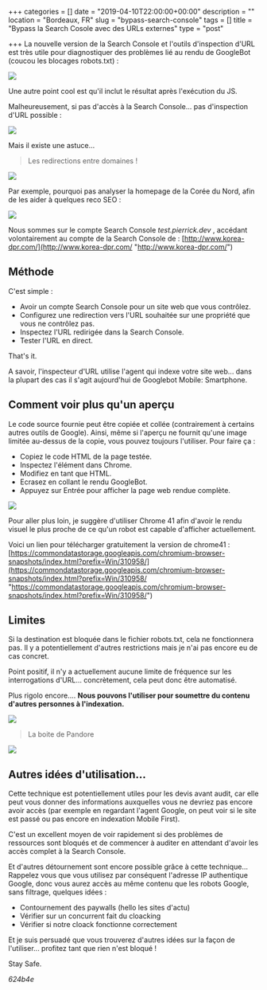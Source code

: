 +++
categories = []
date = "2019-04-10T22:00:00+00:00"
description = ""
location = "Bordeaux, FR"
slug = "bypass-search-console"
tags = []
title = "Bypass la Search Cosole avec des URLs externes"
type = "post"

+++
La nouvelle version de la Search Console et l'outils d'inspection d'URL est très utile pour diagnostiquer des problèmes lié au rendu de GoogleBot (coucou les blocages robots.txt) :

![](/uploads/inspectionURL.PNG)

Une autre point cool est qu'il inclut le résultat après l'exécution du JS.

Malheureusement, si pas d'accès à la Search Console... pas d'inspection d'URL possible :

![](/uploads/nope.PNG)

Mais il existe une astuce...

> Les redirections entre domaines !

![](/uploads/god.jpeg)

Par exemple, pourquoi pas analyser la homepage de la Corée du Nord, afin de les aider à quelques reco SEO :

![](/uploads/north-korea.PNG)

Nous sommes sur le compte Search Console _test.pierrick.dev_ , accédant volontairement au compte de la Search Console de : [http://www.korea-dpr.com/](http://www.korea-dpr.com/ "http://www.korea-dpr.com/")

## Méthode

C'est simple :

* Avoir un compte Search Console pour un site web que vous contrôlez.
* Configurez une redirection vers l'URL souhaitée sur une propriété que vous ne contrôlez pas.
* Inspectez l'URL redirigée dans la Search Console.
* Tester l'URL en direct.

That's it.

A savoir, l'inspecteur d'URL utilise l'agent qui indexe votre site web... dans la plupart des cas il s'agit aujourd'hui de Googlebot Mobile: Smartphone.

## Comment voir plus qu'un aperçu

Le code source fournie peut être copiée et collée (contrairement à certains autres outils de Google). Ainsi, même si l'aperçu ne fournit qu'une image limitée au-dessus de la copie, vous pouvez toujours l'utiliser. Pour faire ça :

* Copiez le code HTML de la page testée.
* Inspectez l'élément dans Chrome.
* Modifiez en tant que HTML.
* Ecrasez en collant le rendu GoogleBot.
* Appuyez sur Entrée pour afficher la page web rendue complète.

![](/uploads/Inspecteur.PNG)

Pour aller plus loin, je suggère d'utiliser Chrome 41 afin d'avoir le rendu visuel le plus proche de ce qu'un robot est capable d'afficher actuellement.

Voici un lien pour télécharger gratuitement la version de chrome41 : [https://commondatastorage.googleapis.com/chromium-browser-snapshots/index.html?prefix=Win/310958/](https://commondatastorage.googleapis.com/chromium-browser-snapshots/index.html?prefix=Win/310958/ "https://commondatastorage.googleapis.com/chromium-browser-snapshots/index.html?prefix=Win/310958/")

## Limites

Si la destination est bloquée dans le fichier robots.txt, cela ne fonctionnera pas. Il y a potentiellement d'autres restrictions mais je n'ai pas encore eu de cas concret.

Point positif, il n'y a actuellement aucune limite de fréquence sur les interrogations d'URL... concrètement, cela peut donc être automatisé.

Plus rigolo encore.... **Nous pouvons l'utiliser pour soumettre du contenu d'autres personnes à l'indexation.**

![](/uploads/Indexation.PNG)

> La boite de Pandore

![](/uploads/fight.PNG)

## Autres idées d'utilisation...

Cette technique est potentiellement utiles pour les devis avant audit, car elle peut vous donner des informations auxquelles vous ne devriez pas encore avoir accès (par exemple en regardant l'agent Google, on peut voir si le site est passé ou pas encore en indexation Mobile First).

C'est un excellent moyen de voir rapidement si des problèmes de ressources sont bloqués et de commencer à auditer en attendant d'avoir les accès complet à la Search Console.

Et d'autres détournement sont encore possible grâce à cette technique... Rappelez vous que vous utilisez par conséquent l'adresse IP authentique Google, donc vous aurez accès au même contenu que les robots Google, sans filtrage, quelques idées :

* Contournement des paywalls (hello les sites d'actu)
* Vérifier sur un concurrent fait du cloacking
* Vérifier si notre cloack fonctionne correctement

Et je suis persuadé que vous trouverez d'autres idées sur la façon de l'utiliser... profitez tant que rien n'est bloqué !

Stay Safe.

_624b4e_